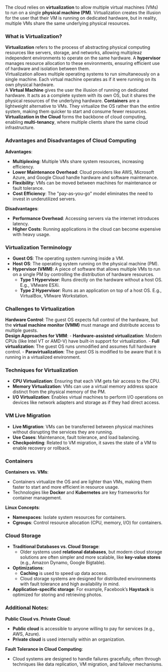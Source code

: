 The cloud relies on **virtualization** to allow multiple virtual machines (VMs) to run on a single **physical machine (PM)**. Virtualization creates the illusion for the user that their VM is running on dedicated hardware, but in reality, multiple VMs share the same underlying physical resources.
### What is Virtualization?
**Virtualization** refers to the process of abstracting physical computing resources like servers, storage, and networks, allowing multipleaz independent environments to operate on the same hardware. A **hypervisor** manages resource allocation to these environments, ensuring efficient use of hardware and isolation between them.<br>
Virtualization allows multiple operating systems to run simultaneously on a single machine. Each virtual machine operates as if it were running on its own physical hardware.<br>
A **Virtual Machine** gives the user the illusion of running on dedicated hardware. It acts as a complete system with its own OS, but it shares the physical resources of the underlying hardware.
**Containers** are a lightweight alternative to VMs. They virtualize the OS rather than the entire system, making them quicker to start and consume fewer resources.
**Virtualization in the Cloud** forms the backbone of cloud computing, enabling **multi-tenancy**, where multiple clients share the same cloud infrastructure.
### Advantages and Disadvantages of Cloud Computing
**Advantages**:
 - **Multiplexing**: Multiple VMs share system resources, increasing efficiency.
 - **Lower Maintenance Overhead**: Cloud providers like AWS, Microsoft Azure, and Google Cloud handle hardware and software maintenance.
 - **Flexibility**: VMs can be moved between machines for maintenance or fault tolerance.
 - **Cost Efficiency**: The "pay-as-you-go" model eliminates the need to invest in underutilized servers.

**Disadvantages**:
 - **Performance Overhead**: Accessing servers via the internet introduces latency.
 - **Higher Costs**: Running applications in the cloud can become expensive with heavy usage.
### Virtualization Terminology
   - **Guest OS**: The operating system running inside a VM.
   - **Host OS**: The operating system running on the physical machine (PM).
   - **Hypervisor (VMM)**: A piece of software that allows multiple VMs to run on a single PM by controlling the distribution of hardware resources.
     - **Type 1 Hypervisor**: Runs directly on the hardware without a host OS. E.g., VMware ESXi.
     - **Type 2 Hypervisor**: Runs as an application on top of a host OS. E.g., VirtualBox, VMware Workstation.
### Challenges to Virtualization
**Hardware Control**: The guest OS expects full control of the hardware, but the **virtual machine monitor (VMM)** must manage and distribute access to multiple guests.<br>
**Design Approaches for VMM**:
     - **Hardware-assisted virtualization**: Modern CPUs (like Intel VT or AMD-V) have built-in support for virtualization.
     - **Full virtualization**: The guest OS runs unmodified and assumes full hardware control.
     - **Paravirtualization**: The guest OS is modified to be aware that it is running in a virtualized environment.
### Techniques for Virtualization
   - **CPU Virtualization**: Ensuring that each VM gets fair access to the CPU.
   - **Memory Virtualization**: VMs can use a virtual memory address space distinct from the physical memory of the PM.
   - **I/O Virtualization**: Enables virtual machines to perform I/O operations on devices like network adapters and storage as if they had direct access.
### VM Live Migration
   - **Live Migration**: VMs can be transferred between physical machines without disrupting the services they are running.
   - **Use Cases**: Maintenance, fault tolerance, and load balancing.
   - **Checkpointing**: Related to VM migration, it saves the state of a VM to enable recovery or rollback.
### Containers
**Containers vs. VMs**: 
- Containers virtualize the OS and are lighter than VMs, making them faster to start and more efficient in resource usage.
- Technologies like **Docker** and **Kubernetes** are key frameworks for container management.

**Linux Concepts**:
- **Namespaces**: Isolate system resources for containers.
- **Cgroups**: Control resource allocation (CPU, memory, I/O) for containers.
### Cloud Storage
   - **Traditional Databases vs. Cloud Storage**:
     - Older systems used **relational databases**, but modern cloud storage solutions are often simpler and more scalable, like **key-value stores** (e.g., Amazon Dynamo, Google Bigtable).
   - **Optimizations**:
     - **Caching** is used to speed up data access.
     - Cloud storage systems are designed for distributed environments with fault tolerance and high availability in mind.
   - **Application-specific storage**: For example, Facebook’s **Haystack** is optimized for storing and retrieving photos.
### **Additional Notes**:
**Public Cloud vs. Private Cloud**:
 - **Public cloud** is accessible to anyone willing to pay for services (e.g., AWS, Azure).
 - **Private cloud** is used internally within an organization.

**Fault Tolerance in Cloud Computing**: 
 - Cloud systems are designed to handle failures gracefully, often through techniques like data replication, VM migration, and failover mechanisms.
